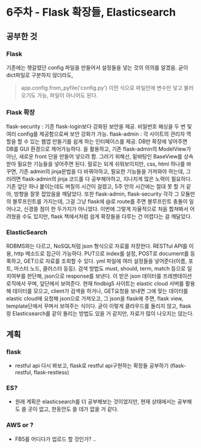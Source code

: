 ﻿# 6주차 - Flask 확장들, Elasticsearch

## 공부한 것

### Flask

기존에는 햇갈렸던 config 파일을 만들어서 설정들을 넣는 것의 의의를 알겠음. 굳이 dict파일로 구분하지 않더라도, 
> app.config.from_pyfile('config.py') 이런 식으로 파일안에 변수만 넣고 불러오기도 가능, 파일이 아니어도 된다.  

### Flask 확장

flask-security : 기존 flask-login보다 강화된 보안을 제공. 비밀번호 해싱을 두 번 및 여러 config를 제공함으로써 보안 강화가 가능.
flask-admin : 각 사이트의 관리자 역할을 할 수 있는 웹앱 만들기를 쉽게 하는 인터페이스를 제공. DB만 확장에 넣어주면 DB를 GUI 환경으로 제어가능하다.
을 활용하고, 기존 flask-admin의 ModelView가 아닌, 새로운 front 단을 만들어 넣으려 함. 그러기 위해선, 밑바탕인 BaseView를 상속받아 필요한 기능들을 넣어주면 된다. 말로는 되게 쉬워보이지만, css, html 하나를 바꾸면, 기존 admin의 jinja문법을 다 바꿔야하고, 필요한 기능들을 가져와야 하는데, 그러려면 flask-admin의 jinja 코드를 다 공부해야하고, 지나치게 많은 노력이 필요하다. 기존 앞단 하나 붙이는데도 며칠의 시간이 걸렸고, 5주 안의 시간에는 절대 못 할 거 같아, 방향을 잘못 잡았음을 깨달았다. 또한 flask-admin, flask-security 각각 그 모듈만의 블루프린트를 가지는데, 그걸 그냥 flask에 @로 route를 주면 블루프린트 충돌이 일어나고, 신경쓸 점이 한 두가지가 아니었다. 이번에 그렇게 자율적으로 처음 합쳐봐서 어려웠을 수도 있지만, flask 책에서처럼 쉽게 확장들을 다루는 건 어렵다는 걸 깨달았다. 

### ElasticSearch

RDBMS와는 다르고, NoSQL처럼 json 형식으로 자료를 저장한다. RESTful API를 이용, http 메소드로 접근이 가능하다. PUT으로 index를 설정, POST로 document를 등록하고, GET으로 자료를 조회할 수 있다. yml 파일에 여러 설정들을 넣어준다(이름, 포트, 마스터 노드, 클러스터 등등). 검색 방법도 must, should, term, match 등으로 일치여부를 판단해, json으로 response를 보낸다. 이 받은 json 데이터를 프레젠테이션 로직에서 꾸며, 앞단에서 보여준다. 현재 findbig5 사이트는 elastic cloud 서버를 활용해 데이터를 모으고, client가 검색을 하거나, GET요청을 보내면 그에 맞는 데이터를 elastic cloud에 요청해 json으로 가져오고, 그 json을 flask에 주면, flask view, template단에서 꾸며서 보여주는 식이다. 굳이 이렇게 클라우드를 돌리지 않고, flask랑 Elasticsearch를 같이 돌리는 방법도 있을 거 같지만, 자료가 많이 나오지는 않는다. 



## 계획

### flask 
- restful api 다시 봐보고, flask로 restful api구현하는 확장들 공부하기 (flask-restful, flask-restless)

### ES?
- 원래 계획은 elasticsearch를 더 공부해보는 것이었지만, 현재 상태에서는 공부해도 쓸 곳이 없고, 한동안도 쓸 데가 없을 거 같다.

### AWS or ?
- FB5를 어디다가 업로드 할 것인가? ..